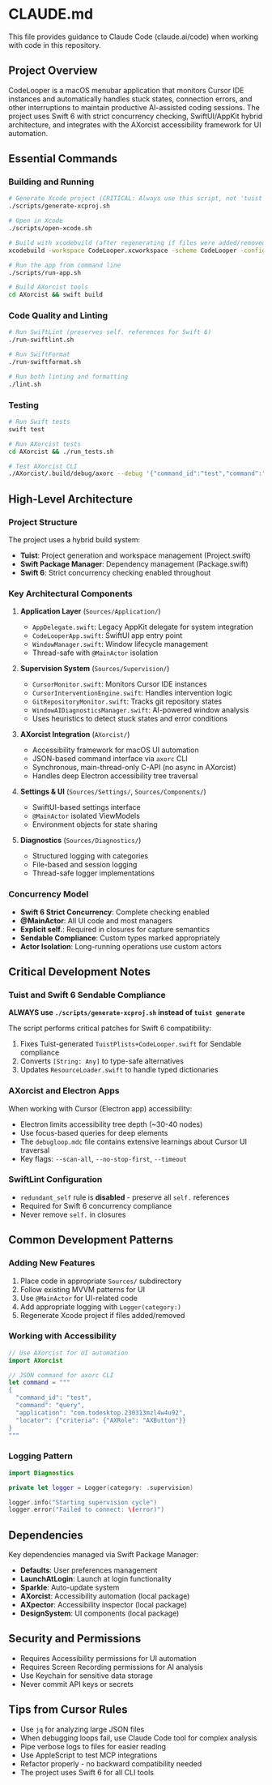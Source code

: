 # CLAUDE.md

This file provides guidance to Claude Code (claude.ai/code) when working with code in this repository.

## Project Overview

CodeLooper is a macOS menubar application that monitors Cursor IDE instances and automatically handles stuck states, connection errors, and other interruptions to maintain productive AI-assisted coding sessions. The project uses Swift 6 with strict concurrency checking, SwiftUI/AppKit hybrid architecture, and integrates with the AXorcist accessibility framework for UI automation.

## Essential Commands

### Building and Running

```bash
# Generate Xcode project (CRITICAL: Always use this script, not 'tuist generate' directly)
./scripts/generate-xcproj.sh

# Open in Xcode
./scripts/open-xcode.sh

# Build with xcodebuild (after regenerating if files were added/removed)
xcodebuild -workspace CodeLooper.xcworkspace -scheme CodeLooper -configuration Debug build

# Run the app from command line
./scripts/run-app.sh

# Build AXorcist tools
cd AXorcist && swift build
```

### Code Quality and Linting

```bash
# Run SwiftLint (preserves self. references for Swift 6)
./run-swiftlint.sh

# Run SwiftFormat
./run-swiftformat.sh

# Run both linting and formatting
./lint.sh
```

### Testing

```bash
# Run Swift tests
swift test

# Run AXorcist tests
cd AXorcist && ./run_tests.sh

# Test AXorcist CLI
./AXorcist/.build/debug/axorc --debug '{"command_id":"test","command":"ping"}'
```

## High-Level Architecture

### Project Structure

The project uses a hybrid build system:
- **Tuist**: Project generation and workspace management (Project.swift)
- **Swift Package Manager**: Dependency management (Package.swift)
- **Swift 6**: Strict concurrency checking enabled throughout

### Key Architectural Components

1. **Application Layer** (`Sources/Application/`)
   - `AppDelegate.swift`: Legacy AppKit delegate for system integration
   - `CodeLooperApp.swift`: SwiftUI app entry point
   - `WindowManager.swift`: Window lifecycle management
   - Thread-safe with `@MainActor` isolation

2. **Supervision System** (`Sources/Supervision/`)
   - `CursorMonitor.swift`: Monitors Cursor IDE instances
   - `CursorInterventionEngine.swift`: Handles intervention logic
   - `GitRepositoryMonitor.swift`: Tracks git repository states
   - `WindowAIDiagnosticsManager.swift`: AI-powered window analysis
   - Uses heuristics to detect stuck states and error conditions

3. **AXorcist Integration** (`AXorcist/`)
   - Accessibility framework for macOS UI automation
   - JSON-based command interface via `axorc` CLI
   - Synchronous, main-thread-only C-API (no async in AXorcist)
   - Handles deep Electron accessibility tree traversal

4. **Settings & UI** (`Sources/Settings/`, `Sources/Components/`)
   - SwiftUI-based settings interface
   - `@MainActor` isolated ViewModels
   - Environment objects for state sharing

5. **Diagnostics** (`Sources/Diagnostics/`)
   - Structured logging with categories
   - File-based and session logging
   - Thread-safe logger implementations

### Concurrency Model

- **Swift 6 Strict Concurrency**: Complete checking enabled
- **@MainActor**: All UI code and most managers
- **Explicit self.**: Required in closures for capture semantics
- **Sendable Compliance**: Custom types marked appropriately
- **Actor Isolation**: Long-running operations use custom actors

## Critical Development Notes

### Tuist and Swift 6 Sendable Compliance

**ALWAYS use `./scripts/generate-xcproj.sh` instead of `tuist generate`**

The script performs critical patches for Swift 6 compatibility:
1. Fixes Tuist-generated `TuistPlists+CodeLooper.swift` for Sendable compliance
2. Converts `[String: Any]` to type-safe alternatives
3. Updates `ResourceLoader.swift` to handle typed dictionaries

### AXorcist and Electron Apps

When working with Cursor (Electron app) accessibility:
- Electron limits accessibility tree depth (~30-40 nodes)
- Use focus-based queries for deep elements
- The `debugloop.mdc` file contains extensive learnings about Cursor UI traversal
- Key flags: `--scan-all`, `--no-stop-first`, `--timeout`

### SwiftLint Configuration

- `redundant_self` rule is **disabled** - preserve all `self.` references
- Required for Swift 6 concurrency compliance
- Never remove `self.` in closures

## Common Development Patterns

### Adding New Features

1. Place code in appropriate `Sources/` subdirectory
2. Follow existing MVVM patterns for UI
3. Use `@MainActor` for UI-related code
4. Add appropriate logging with `Logger(category:)`
5. Regenerate Xcode project if files added/removed

### Working with Accessibility

```swift
// Use AXorcist for UI automation
import AXorcist

// JSON command for axorc CLI
let command = """
{
  "command_id": "test",
  "command": "query",
  "application": "com.todesktop.230313mzl4w4u92",
  "locator": {"criteria": {"AXRole": "AXButton"}}
}
"""
```

### Logging Pattern

```swift
import Diagnostics

private let logger = Logger(category: .supervision)

logger.info("Starting supervision cycle")
logger.error("Failed to connect: \(error)")
```

## Dependencies

Key dependencies managed via Swift Package Manager:
- **Defaults**: User preferences management
- **LaunchAtLogin**: Launch at login functionality
- **Sparkle**: Auto-update system
- **AXorcist**: Accessibility automation (local package)
- **AXpector**: Accessibility inspector (local package)
- **DesignSystem**: UI components (local package)

## Security and Permissions

- Requires Accessibility permissions for UI automation
- Requires Screen Recording permissions for AI analysis
- Use Keychain for sensitive data storage
- Never commit API keys or secrets

## Tips from Cursor Rules

- Use `jq` for analyzing large JSON files
- When debugging loops fail, use Claude Code tool for complex analysis
- Pipe verbose logs to files for easier reading
- Use AppleScript to test MCP integrations
- Refactor properly - no backward compatibility needed
- The project uses Swift 6 for all CLI tools